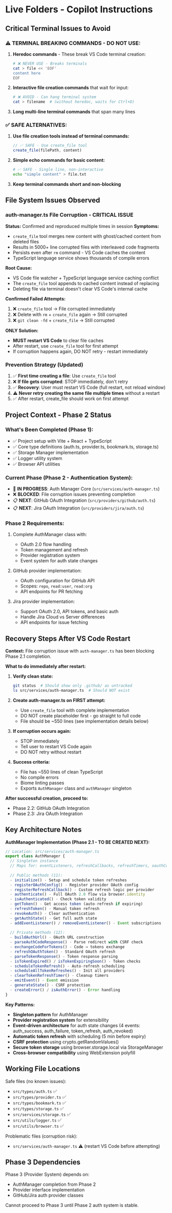 # Live Folders - Copilot Instructions


## Critical Terminal Issues to Avoid

### ⚠️ TERMINAL BREAKING COMMANDS - DO NOT USE:

1. **Heredoc commands** - These break VS Code terminal creation:
   ```bash
   # ❌ NEVER USE - Breaks terminals
   cat > file << 'EOF'
   content here
   EOF
   ```

2. **Interactive file creation commands** that wait for input:
   ```bash
   # ❌ AVOID - Can hang terminal system
   cat > filename  # (without heredoc, waits for Ctrl+D)
   ```

3. **Long multi-line terminal commands** that span many lines

### ✅ SAFE ALTERNATIVES:

1. **Use file creation tools instead of terminal commands:**
   ```typescript
   // ✅ SAFE - Use create_file tool
   create_file(filePath, content)
   ```

2. **Simple echo commands for basic content:**
   ```bash
   # ✅ SAFE - Single line, non-interactive
   echo "simple content" > file.txt
   ```

3. **Keep terminal commands short and non-blocking**

## File System Issues Observed

### auth-manager.ts File Corruption - CRITICAL ISSUE
**Status:** Confirmed and reproduced multiple times in session
**Symptoms:**
- `create_file` tool merges new content with ghost/cached content from deleted files
- Results in 5000+ line corrupted files with interleaved code fragments
- Persists even after `rm` command - VS Code caches the content
- TypeScript language service shows thousands of compile errors

**Root Cause:**
- VS Code file watcher + TypeScript language service caching conflict
- The `create_file` tool appends to cached content instead of replacing
- Deleting file via terminal doesn't clear VS Code's internal cache

**Confirmed Failed Attempts:**
1. ❌ `create_file` tool → File corrupted immediately
2. ❌ Delete with `rm` + `create_file` again → Still corrupted
3. ❌ `git clean -fd` + `create_file` → Still corrupted

**ONLY Solution:** 
- **MUST restart VS Code** to clear file caches
- After restart, use `create_file` tool for first attempt
- If corruption happens again, DO NOT retry - restart immediately

### Prevention Strategy (Updated)
1. ✅ **First time creating a file**: Use `create_file` tool
2. ❌ **If file gets corrupted**: STOP immediately, don't retry
3. ✅ **Recovery**: User must restart VS Code (full restart, not reload window)
4. ⚠️ **Never retry creating the same file multiple times** without a restart
5. ✅ After restart, create_file should work on first attempt

## Project Context - Phase 2 Status

### What's Been Completed (Phase 1):
- ✅ Project setup with Vite + React + TypeScript
- ✅ Core type definitions (auth.ts, provider.ts, bookmark.ts, storage.ts)
- ✅ Storage Manager implementation
- ✅ Logger utility system
- ✅ Browser API utilities

### Current Phase (Phase 2 - Authentication System):
- 🔄 **IN PROGRESS**: Auth Manager Core (`src/services/auth-manager.ts`)
- ❌ **BLOCKED**: File corruption issues preventing completion
- 📋 **NEXT**: GitHub OAuth Integration (`src/providers/github/auth.ts`)
- 📋 **NEXT**: Jira OAuth Integration (`src/providers/jira/auth.ts`)

### Phase 2 Requirements:
1. Complete AuthManager class with:
   - OAuth 2.0 flow handling
   - Token management and refresh
   - Provider registration system
   - Event system for auth state changes

2. GitHub provider implementation:
   - OAuth configuration for GitHub API
   - Scopes: `repo`, `read:user`, `read:org`
   - API endpoints for PR fetching

3. Jira provider implementation:
   - Support OAuth 2.0, API tokens, and basic auth
   - Handle Jira Cloud vs Server differences
   - API endpoints for issue fetching

## Recovery Steps After VS Code Restart

**Context:** File corruption issue with `auth-manager.ts` has been blocking Phase 2.1 completion.

**What to do immediately after restart:**

1. **Verify clean state:**
   ```bash
   git status  # Should show only .github/ as untracked
   ls src/services/auth-manager.ts  # Should NOT exist
   ```

2. **Create auth-manager.ts on FIRST attempt:**
   - Use `create_file` tool with complete implementation
   - DO NOT create placeholder first - go straight to full code
   - File should be ~550 lines (see implementation details below)

3. **If corruption occurs again:**
   - STOP immediately
   - Tell user to restart VS Code again
   - DO NOT retry without restart

4. **Success criteria:**
   - File has ~550 lines of clean TypeScript
   - No compile errors
   - Biome linting passes
   - Exports `AuthManager` class and `authManager` singleton

**After successful creation, proceed to:**
- Phase 2.2: GitHub OAuth Integration
- Phase 2.3: Jira OAuth Integration

## Key Architecture Notes

**AuthManager Implementation (Phase 2.1 - TO BE CREATED NEXT):**

```typescript
// Location: src/services/auth-manager.ts
export class AuthManager {
  // Singleton instance
  // Maps for: eventListeners, refreshCallbacks, refreshTimers, oauthConfigs
  
  // Public methods (11):
  - initialize() - Setup and schedule token refreshes
  - registerOAuthConfig() - Register provider OAuth config
  - registerRefreshCallback() - Custom refresh logic per provider
  - authenticate() - Full OAuth 2.0 flow via browser.identity
  - isAuthenticated() - Check token validity
  - getToken() - Get access token (auto-refresh if expiring)
  - refreshToken() - Manual token refresh
  - revokeAuth() - Clear authentication
  - getAuthState() - Get full auth state
  - addEventListener() / removeEventListener() - Event subscriptions
  
  // Private methods (12):
  - buildAuthUrl() - OAuth URL construction
  - parseAuthCodeResponse() - Parse redirect with CSRF check
  - exchangeCodeForTokens() - Code → tokens exchange
  - refreshOAuthToken() - Standard OAuth refresh
  - parseTokenResponse() - Token response parsing
  - isTokenExpired() / isTokenExpiringSoon() - Token checks
  - scheduleTokenRefresh() - Auto-refresh scheduling
  - scheduleAllTokenRefreshes() - Init all providers
  - clearTokenRefreshTimer() - Cleanup timers
  - emitEvent() - Event emission
  - generateState() - CSRF protection
  - createError() / isAuthError() - Error handling
}
```

**Key Patterns:**
- **Singleton pattern** for AuthManager
- **Provider registration system** for extensibility
- **Event-driven architecture** for auth state changes (4 events: auth_success, auth_failure, token_refresh, auth_revoked)
- **Automatic token refresh** with scheduling (5 min before expiry)
- **CSRF protection** using crypto.getRandomValues()
- **Secure token storage** using browser.storage.local via StorageManager
- **Cross-browser compatibility** using WebExtension polyfill

## Working File Locations

Safe files (no known issues):
- `src/types/auth.ts` ✅
- `src/types/provider.ts` ✅ 
- `src/types/bookmark.ts` ✅
- `src/types/storage.ts` ✅
- `src/services/storage.ts` ✅
- `src/utils/logger.ts` ✅
- `src/utils/browser.ts` ✅

Problematic files (corruption risk):
- `src/services/auth-manager.ts` ⚠️ (restart VS Code before attempting)

## Phase 3 Dependencies

Phase 3 (Provider System) depends on:
- AuthManager completion from Phase 2
- Provider interface implementation
- GitHub/Jira auth provider classes

Cannot proceed to Phase 3 until Phase 2 auth system is stable.
